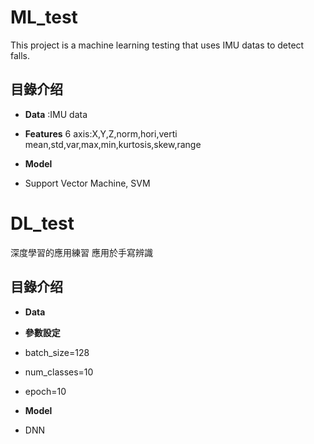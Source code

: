 ML_test
====================

This project is a machine learning testing that uses IMU datas to detect falls.


## 目錄介绍

- **Data** :IMU data

- **Features**
6 axis:X,Y,Z,norm,hori,verti
mean,std,var,max,min,kurtosis,skew,range

- **Model**
- Support Vector Machine, SVM


DL_test
====================


深度學習的應用練習
應用於手寫辨識


## 目錄介绍

- **Data**

- **參數設定**
- batch_size=128
- num_classes=10
- epoch=10

- **Model**
- DNN

  
